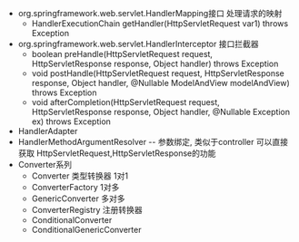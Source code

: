 + org.springframework.web.servlet.HandlerMapping接口      处理请求的映射
  + HandlerExecutionChain getHandler(HttpServletRequest var1) throws Exception
+ org.springframework.web.servlet.HandlerInterceptor     接口拦截器
  + boolean preHandle(HttpServletRequest request, HttpServletResponse response, Object handler) throws Exception
  + void postHandle(HttpServletRequest request, HttpServletResponse response, Object handler, @Nullable ModelAndView modelAndView) throws Exception
  + void afterCompletion(HttpServletRequest request, HttpServletResponse response, Object handler, @Nullable Exception ex) throws Exception
+ HandlerAdapter  
+ HandlerMethodArgumentResolver -- 参数绑定, 类似于controller 可以直接获取 HttpServletRequest,HttpServletResponse的功能
+ Converter系列  
    + Converter  类型转换器  1对1
    + ConverterFactory  1对多
    + GenericConverter  多对多
    + ConverterRegistry  注册转换器
    + ConditionalConverter  
    + ConditionalGenericConverter

